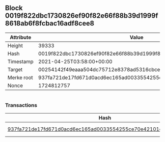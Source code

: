 ## Block 0019f822dbc1730826ef90f82e66f88b39d1999f8618ab6f8fcbac16adf8cee8

Attribute | Value
--- | ---
Height | 39333
Hash | 0019f822dbc1730826ef90f82e66f88b39d1999f8618ab6f8fcbac16adf8cee8
Timestamp | 2021-04-25T03:58:00+00:00
Target | 00254142f49eaaa504dc75712e8378ad5316cbcead634704b3734b6271167cc4
Merke root | 937fa721de17fd671d0acd6ec165ad0033554255ce70e42101de85e3d359db6c
Nonce | 1724812757

```

```

### Transactions

Hash | Amount
--- | ---
[937fa721de17fd671d0acd6ec165ad0033554255ce70e42101de85e3d359db6c](937fa721de17fd671d0acd6ec165ad0033554255ce70e42101de85e3d359db6c.md) | 10.00000000 SKEPTI 
